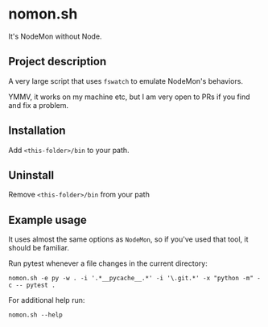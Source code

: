 # nomon.sh

It's NodeMon without Node.

## Project description

A very large script that uses `fswatch` to emulate NodeMon's behaviors.

YMMV, it works on my machine etc, but I am very open to PRs if you find and fix a problem.


## Installation


Add `<this-folder>/bin` to your path.


## Uninstall


Remove `<this-folder>/bin` from your path


## Example usage

It uses almost the same options as `NodeMon`, so if you've used that tool, it should be familiar.

Run pytest whenever a file changes in the current directory:

`nomon.sh -e py -w . -i '.*__pycache__.*' -i '\.git.*' -x "python -m" -c -- pytest .`


For additional help run:

`nomon.sh --help`
